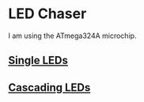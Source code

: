 # LED Chaser

I am using the ATmega324A microchip.

## <a href="Single-LEDs/README.md"> Single LEDs </a>

## <a href="Cascading-LEDs/README.md"> Cascading LEDs </a>

